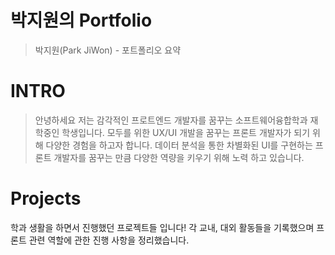 # 박지원의 Portfolio
> 박지원(Park JiWon) - 포트폴리오 요약

# INTRO
> 안녕하세요 저는 감각적인 프로트엔드 개발자를 꿈꾸는 소프트웨어융합학과 재학중인 학생입니다.
> 모두를 위한 UX/UI 개발을 꿈꾸는 프론트 개발자가 되기 위해 다양한 경험을 하고자 합니다.
> 데이터 분석을 통한 차별화된 UI를 구현하는 프론트 개발자를 꿈꾸는 만큼 다양한 역량을 키우기 위해 노력 하고 있습니다.
>

# Projects
학과 생활을 하면서 진행했던 프로젝트들 입니다!
각 교내, 대외 활동들을 기록했으며 프론트 관련 역할에 관한 진행 사항을 정리했습니다.
